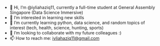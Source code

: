 - 👋 Hi, I’m @iyliahaziq11, currently a full-time student at General Assembly Singapore (Data Science Immersive)
- 👀 I’m interested in learning new skills 
- 🌱 I’m currently learning python, data science, and random topics of interest (tech, health, science, hunting, sports)
- 💞️ I’m looking to collaborate with my future colleagues :)
- 📫 How to reach me: iyliahaziq11@gmail.com

<!---
iyliahaziq11/iyliahaziq11 is a ✨ special ✨ repository because its `README.md` (this file) appears on your GitHub profile.
You can click the Preview link to take a look at your changes.
--->
